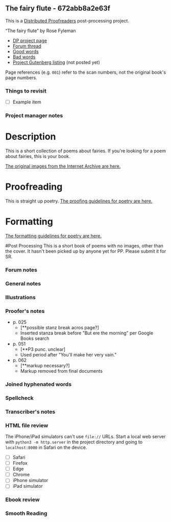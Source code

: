 ## The fairy flute - 672abb8a2e63f ##

This is a [Distributed Proofreaders](http://www.pgdp.net/) post-processing project.

“The fairy flute” by Rose Fyleman

* [DP project page](http://www.pgdp.net/c/project.php?id=projectID672abb8a2e63f)
* [Forum thread](https://www.pgdp.net/phpBB3/viewtopic.php?t=82545)
* [Good words](good_words.txt)
* [Bad words](bad_words.txt)
* [Project Gutenberg listing]() (not posted yet)

Page references (e.g. `001`) refer to the scan numbers, not the original book's page numbers.

### Things to revisit ###

* [ ] Example item

### Project manager notes ###

# Description
This is a short collection of poems about fairies. If you're looking for a poem about fairies, this is your book.

[The original images from the Internet Archive are here.](https://archive.org/details/fairyflute00fyleuoft/mode/2up)

# Proofreading
This is straight up poetry. [The proofing guidelines for poetry are here.](https://www.pgdp.net/wiki/DP_Official_Documentation:Proofreading/Proofreading_Guidelines#Poetry/Epigrams)

# Formatting
[The formatting guidelines for poetry are here.](https://www.pgdp.net/wiki/DP_Official_Documentation:Formatting/Formatting_Guidelines#Poetry/Epigrams)

#Post Processing
This is a short book of poems with no images, other than the cover. It hasn't been picked up by anyone yet for PP. Please submit it for SR.

### Forum notes ###

### General notes ###

### Illustrations ###

### Proofer's notes ###
* p. 025
  * [**possible stanz break acros page?]
  * Inserted stanza break before "But ere the morning" per Google Books search
* p. 051
  * [**P3 punc. unclear]
  * Used period after "You'll make her very vain."
* p. 062
  * [**markup necessary?]
  * Markup removed from final documents

### Joined hyphenated words ###

### Spellcheck ###

### Transcriber's notes ###

### HTML file review ###
The iPhone/iPad simulators can't use `file://` URLs. Start a local web server with `python3 -m http.server` in the project directory and going to `localhost:8000` in Safari on the device. 

* [ ] Safari
* [ ] Firefox
* [ ] Edge
* [ ] Chrome
* [ ] iPhone simulator
* [ ] iPad simulator

### Ebook review ###

### Smooth Reading ###
